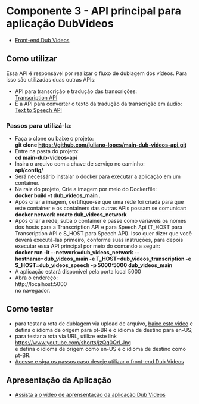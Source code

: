 # Componente 3 - API principal para aplicação DubVideos
* [Front-end Dub Videos](https://github.com/juliano-lopes/dub-videos-front-end)

## Como utilizar
Essa API é responsável por realizar o fluxo de dublagem dos vídeos. Para isso são utilizadas duas outras APIs:  
* API para transcrição e tradução das transcrições:  
[Transcription API](https://github.com/juliano-lopes/transcription-api)  
* E a API para converter o texto da tradução da transcrição em áudio:  
[Text to Speech API](https://github.com/juliano-lopes/text-to-speech-api)  
### Passos para utilizá-la:
* Faça o clone ou baixe o projeto:  
**git clone https://github.com/juliano-lopes/main-dub-videos-api.git**  
* Entre na pasta do projeto:  
**cd main-dub-videos-api**  
* Insira o arquivo com a chave de serviço no caminho:  
**api/config/**
* Será necessário instalar o docker para executar a aplicação em um container.
* Na raiz do projeto, Crie a imagem por meio do Dockerfile:  
**docker build -t dub_videos_main .**  
* Após criar a imagem, certifique-se que uma rede foi criada para que este container e os containers das outras APIs possam se comunicar:
**docker network create dub_videos_network**
* Após criar a rede, suba o container e passe como variáveis os nomes dos hosts para a Transcription API e para Speech Api (T_HOST para Transcription API e S_HOST para Speech API). Isso quer dizer que você deverá executá-las primeiro, conforme suas instruções, para depois executar essa API principal por meio do comando a seguir:  
**docker run -it --network=dub_videos_network --hostname=dub_videos_main -e T_HOST=dub_videos_transcription -e S_HOST=dub_videos_speech -p 5000:5000 dub_videos_main**  
* A aplicação estará disponível pela porta local 5000
* Abra o endereço:  
http://localhost:5000   
no navegador.  

 ## Como testar

 * para testar a rota de dublagem via upload de arquivo, [baixe este vídeo](https://drive.google.com/file/d/10UoBIsbx1xSGiYY-CP180pMAxoflLJWI/view?usp=sharing) e defina o idioma de origem para pt-BR e o idioma de destino para en-US;
 * para testar a rota via URL, utilize este link 
https://www.youtube.com/shorts/jzQq0QrLJng  
e defina o idioma de origem como en-US e o idioma de destino como pt-BR.
* [Acesse e siga os passos caso deseje utilizar o front-end Dub Videos](https://github.com/juliano-lopes/dub-videos-front-end)

## Apresentação da Aplicação
* [Assista a o vídeo de aprensentação da aplicação Dub Videos](https://youtu.be/ISk4ukqWnfg)